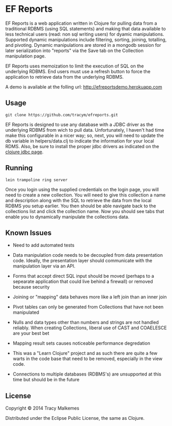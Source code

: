 # EF Reports

EF Reports is a web application written in Clojure for pulling data from a traditional RDBMS (using SQL statements) and making that data available to less technical users (read: non sql writing users) for dyamic manipulations. Supported dynamic manipulations include filtering, sorting, joining, totalling, and pivoting. Dynamic manipulations are stored in a mongodb session for later serialization into  "reports" via the Save tab on the Collection manipulation page.

EF Reports uses memoization to limit the execution of SQL on the underlying RDBMS. End users must use a refresh button to force the application to retrieve data from the underlying RDBMS.    

A demo is available at the folling url:
http://efreportsdemo.herokuapp.com

## Usage
```
git clone https://github.com/tracym/efreports.git
```

EF Reports is designed to use any database with a JDBC driver as the underlying RDBMS from wich to pull data. Unfortunately, I haven't had time make this configurable in a nicer way; so, next, you will need to update the db variable in helpers/data.clj to indicate the information for your local RDMS. Also, be sure to install the proper jdbc drivers as indicated on the [clojure jdbc page](https://github.com/clojure/java.jdbc). 

## Running
```
lein trampoline ring server
```

Once you login using the supplied credentials on the login page, you will need to create a new collection. You will need to give this collection a name and description along with the SQL to retrieve the data from the local RDBMS you setup earlier. You then should be able navigate back to the collections list and click the collection name. Now you should see tabs that enable you to dynamically manipulate the collections data.

## Known Issues

* Need to add automated tests

* Data manipulation code needs to be decoupled from data presentation code. Ideally, the presentation layer should communicate with the manipulation layer via an API.  

* Forms that accept direct SQL input should be moved (perhaps to a sepearate application that could live behind a firewall) or removed because security

* Joining or "mapping" data behaves more like a left join than an inner join

* Pivot tables can only be generated from Collections that have not been manipulated

* Nulls and data types other than numbers and strings are not handled reliably. When creating Collections, liberal use of CAST and COAELESCE are your best bet

* Mapping result sets causes noticeable performance degredation

* This was a "Learn Clojure" project and as such there are quite a few warts in the code base that need to be removed, especially in the view code.

* Connections to multiple databases (RDBMS's)  are unsupported at this time but should be in the future

## License

Copyright © 2014 Tracy Malkemes

Distributed under the Eclipse Public License, the same as Clojure.
